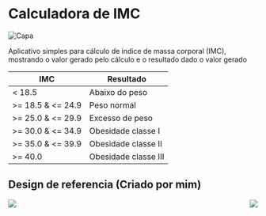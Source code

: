 # Calculadora de IMC

![Capa](https://user-images.githubusercontent.com/77945215/205461201-11a4467d-eca8-4c9e-a592-7e331bbe8dc7.png)

Aplicativo simples para cálculo de índice de massa corporal (IMC), mostrando o valor gerado pelo cálculo e o resultado dado o valor gerado

| IMC               | Resultado            |
| ----------------- | -------------------- |
| < 18.5            | Abaixo do peso       |
| >= 18.5 & <= 24.9 | Peso normal          |
| >= 25.0 & <= 29.9 | Excesso de peso      |
| >= 30.0 & <= 34.9 | Obesidade classe I   |
| >= 35.0 & <= 39.9 | Obesidade classe II  |
| >= 40.0           | Obesidade classe III |

## Design de referencia (Criado por mim)

<div>

  <img src="https://user-images.githubusercontent.com/77945215/205461267-e3c343d8-b1c2-4c7d-9ea6-3bdd03b1aad4.png" align="left"/>
  <img src="https://user-images.githubusercontent.com/77945215/205461269-d3eaddd2-153c-41f1-a250-27a6a3fb5c91.png" align="right"/>

</div>









